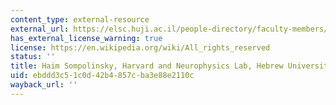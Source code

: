 ```yaml
---
content_type: external-resource
external_url: https://elsc.huji.ac.il/people-directory/faculty-members/haim-sompolinsky/
has_external_license_warning: true
license: https://en.wikipedia.org/wiki/All_rights_reserved
status: ''
title: Haim Sompolinsky, Harvard and Neurophysics Lab, Hebrew University of Jerusalem
uid: ebddd3c5-1c0d-42b4-857c-ba3e88e2110c
wayback_url: ''
---
```

